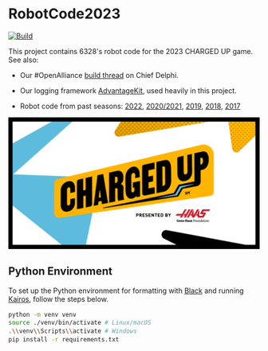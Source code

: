 # RobotCode2023

[![Build](https://github.com/Mechanical-Advantage/RobotCode2023/actions/workflows/build.yml/badge.svg?branch=main&event=push)](https://github.com/Mechanical-Advantage/RobotCode2023/actions/workflows/build.yml)

This project contains 6328's robot code for the 2023 CHARGED UP game. See also:

* Our #OpenAlliance [build thread](https://www.chiefdelphi.com/t/frc-6328-mechanical-advantage-2023-build-thread/420691) on Chief Delphi.

* Our logging framework [AdvantageKit](https://github.com/Mechanical-Advantage/AdvantageKit), used heavily in this project.

* Robot code from past seasons: [2022](https://github.com/Mechanical-Advantage/RobotCode2022), [2020/2021](https://github.com/Mechanical-Advantage/RobotCode2020), [2019](https://github.com/Mechanical-Advantage/RobotCode2019), [2018](https://github.com/Mechanical-Advantage/RobotCode2018), [2017](https://github.com/Mechanical-Advantage/RobotCode2017)

![CHARGED UP logo](/charged-up.png)

## Python Environment

To set up the Python environment for formatting with [Black](https://github.com/psf/black) and running [Kairos](/kairos/), follow the steps below.

```bash
python -m venv venv
source ./venv/bin/activate # Linux/macOS
.\\venv\\Scripts\\activate # Windows
pip install -r requirements.txt
```
